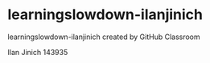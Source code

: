 # learningslowdown-ilanjinich
learningslowdown-ilanjinich created by GitHub Classroom

Ilan Jinich
143935

